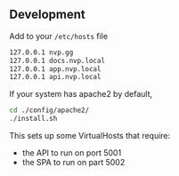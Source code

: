 ## Development

Add to your `/etc/hosts` file

```bash
127.0.0.1 nvp.gg
127.0.0.1 docs.nvp.local
127.0.0.1 app.nvp.local
127.0.0.1 api.nvp.local
```

If your system has apache2 by default,
```bash
cd ./config/apache2/
./install.sh
```

This sets up some VirtualHosts that require:
- the API to run on port 5001
- the SPA to run on part 5002

